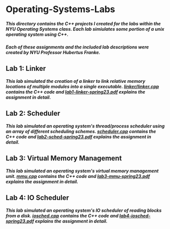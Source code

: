# Operating-Systems-Labs
##### This directory contains the C++ projects I created for the labs within the NYU Operating Systems class. Each lab simiulates some portion of a unix operating system using C++.

##### Each of these assignments and the included lab descriptions were created by NYU Professor Hubertus Franke.

## Lab 1: Linker
##### This lab simulated the creation of a linker to link relative memory locations of multiple modules into a single executable. [linker/linker.cpp](linker.cpp) contains the C++ code and [lab1-linker-spring23.pdf](linker/lab1-linker-spring23.pdf) explains the assignment in detail.

## Lab 2: Scheduler
##### This lab simulated an operating system's thread/process scheduler using an array of different scheduling schemes. [scheduler.cpp](scheduler/scheduler.cpp) contains the C++ code and [lab2-sched-spring23.pdf](scheduler/lab2-sched-spring23.pdf) explains the assignment in detail.

## Lab 3: Virtual Memory Management
##### This lab simulated an operating system's virtual memory management unit. [mmu.cpp](mmu/mmu.cpp) contains the C++ code and [lab3-mmu-spring23.pdf](mmu/lab3-mmu-spring23.pdf) explains the assignment in detail.

## Lab 4: IO Scheduler
##### This lab simulated an operating system's IO scheduler of reading blocks from a disk. [iosched.cpp](iosched/iosched.cpp) contains the C++ code and [lab4-iosched-spring23.pdf](iosched/lab4-iosched-spring23.pdf) explains the assignment in detail.
